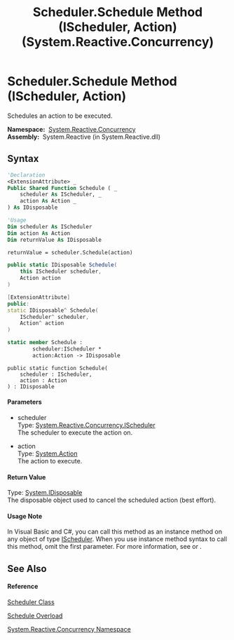 ﻿---
title: Scheduler.Schedule Method (IScheduler, Action) (System.Reactive.Concurrency)
TOCTitle: Schedule Method (IScheduler, Action)
ms:assetid: M:System.Reactive.Concurrency.Scheduler.Schedule(System.Reactive.Concurrency.IScheduler,System.Action)
ms:mtpsurl: https://msdn.microsoft.com/en-us/library/system.reactive.concurrency.scheduler.schedule(v=VS.103)
ms:contentKeyID: 36069405
ms.date: 06/28/2011
mtps_version: v=VS.103
dev_langs:
- vb
- csharp
- c++
- fsharp
- jscript
---

# Scheduler.Schedule Method (IScheduler, Action)

Schedules an action to be executed.

**Namespace:**  [System.Reactive.Concurrency](hh229042\(v=vs.103\).md)  
**Assembly:**  System.Reactive (in System.Reactive.dll)

## Syntax

``` vb
'Declaration
<ExtensionAttribute> _
Public Shared Function Schedule ( _
    scheduler As IScheduler, _
    action As Action _
) As IDisposable
```

``` vb
'Usage
Dim scheduler As IScheduler
Dim action As Action
Dim returnValue As IDisposable

returnValue = scheduler.Schedule(action)
```

``` csharp
public static IDisposable Schedule(
    this IScheduler scheduler,
    Action action
)
```

``` c++
[ExtensionAttribute]
public:
static IDisposable^ Schedule(
    IScheduler^ scheduler, 
    Action^ action
)
```

``` fsharp
static member Schedule : 
        scheduler:IScheduler * 
        action:Action -> IDisposable 
```

``` jscript
public static function Schedule(
    scheduler : IScheduler, 
    action : Action
) : IDisposable
```

#### Parameters

  - scheduler  
    Type: [System.Reactive.Concurrency.IScheduler](hh229149\(v=vs.103\).md)  
    The scheduler to execute the action on.  

<!-- end list -->

  - action  
    Type: [System.Action](https://msdn.microsoft.com/en-us/library/Bb534741)  
    The action to execute.  

#### Return Value

Type: [System.IDisposable](https://msdn.microsoft.com/en-us/library/aax125c9)  
The disposable object used to cancel the scheduled action (best effort).  

#### Usage Note

In Visual Basic and C\#, you can call this method as an instance method on any object of type [IScheduler](hh229149\(v=vs.103\).md). When you use instance method syntax to call this method, omit the first parameter. For more information, see [](https://msdn.microsoft.com/en-us/library/Bb384936) or [](https://msdn.microsoft.com/en-us/library/Bb383977).

## See Also

#### Reference

[Scheduler Class](hh229170\(v=vs.103\).md)

[Schedule Overload](hh229081\(v=vs.103\).md)

[System.Reactive.Concurrency Namespace](hh229042\(v=vs.103\).md)

